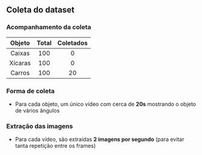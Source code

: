 ## Coleta do dataset

### Acompanhamento da coleta

| Objeto  | Total | Coletados |
|:-------:|:-----:|:---------:|
| Caixas  |   100 |         0 |
| Xícaras |   100 |         0 |
| Carros  |   100 |        20 |

### Forma de coleta

- Para cada objeto, um único vídeo com cerca de __20s__ mostrando o objeto de vários ângulos

### Extração das imagens

- Para cada vídeo, são extraídas __2 imagens por segundo__ (para evitar tanta repetição entre os frames)
